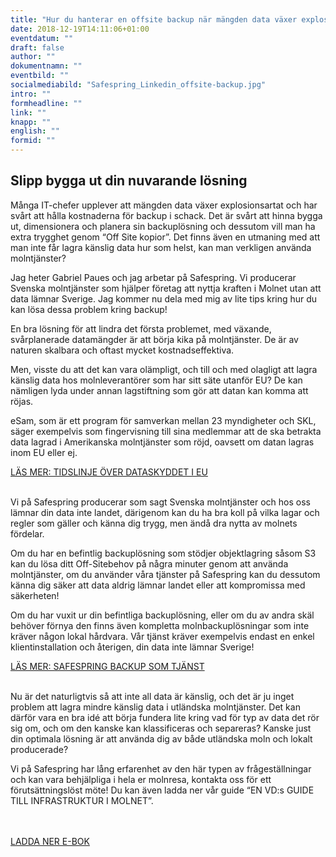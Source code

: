 ```yaml
---
title: "Hur du hanterar en offsite backup när mängden data växer explosionsartat"
date: 2018-12-19T14:11:06+01:00
eventdatum: ""
draft: false
author: ""
dokumentnamn: ""
eventbild: ""
socialmediabild: "Safespring_Linkedin_offsite-backup.jpg"
intro: ""
formheadline: ""
link: ""
knapp: ""
english: ""
formid: ""
---
```


## Slipp bygga ut din nuvarande lösning
Många IT-chefer upplever att mängden data växer explosionsartat och har svårt att hålla kostnaderna för backup i schack. Det är svårt att hinna bygga ut, dimensionera och planera sin backuplösning och dessutom vill man ha extra trygghet genom “Off Site kopior”. Det finns även en utmaning med att man inte får lagra känslig data hur som helst, kan man verkligen använda molntjänster?

Jag heter Gabriel Paues och jag arbetar på Safespring. Vi producerar Svenska molntjänster som hjälper företag att nyttja kraften i Molnet utan att data lämnar Sverige. Jag kommer nu dela med mig av lite tips kring hur du kan lösa dessa problem kring backup!

En bra lösning för att lindra det första problemet, med växande, svårplanerade datamängder är att börja kika på molntjänster. De är av naturen skalbara och oftast mycket kostnadseffektiva.

Men, visste du att det kan vara olämpligt, och till och med olagligt att lagra känslig data hos molnleverantörer som har sitt säte utanför EU? De kan nämligen lyda under annan lagstiftning som gör att datan kan komma att röjas.

eSam, som är ett program för samverkan mellan 23 myndigheter och SKL, säger exempelvis som fingervisning till sina medlemmar att de ska betrakta data lagrad i Amerikanska molntjänster som röjd, oavsett om datan lagras inom EU eller ej.

<a href="/blogg/tidslinje/" id="text-button">LÄS MER: TIDSLINJE ÖVER DATASKYDDET I EU</a><br><br>

Vi på Safespring producerar som sagt Svenska molntjänster och hos oss lämnar din data inte landet, därigenom kan du ha bra koll på vilka lagar och regler som gäller och känna dig trygg, men ändå dra nytta av molnets fördelar.

Om du har en befintlig backuplösning som stödjer objektlagring såsom S3 kan du lösa ditt Off-Sitebehov på några minuter genom att använda molntjänster, om du använder våra tjänster på Safespring kan du dessutom känna dig säker att data aldrig lämnar landet eller att kompromissa med säkerheten!

Om du har vuxit ur din befintliga backuplösning, eller om du av andra skäl behöver förnya den finns även kompletta molnbackuplösningar som inte kräver någon lokal hårdvara. Vår tjänst kräver exempelvis endast en enkel klientinstallation och återigen, din data inte lämnar Sverige!

<a href="/tjanster/safespring-backup/" id="text-button">LÄS MER: SAFESPRING BACKUP SOM TJÄNST</a><br><br>

Nu är det naturligtvis så att inte all data är känslig, och det är ju inget problem att lagra mindre känslig data i utländska molntjänster. Det kan därför vara en bra idé att börja fundera lite kring vad för typ av data det rör sig om, och om den kanske kan klassificeras och separeras? Kanske just din optimala lösning är att använda dig av både utländska moln och lokalt producerade?

Vi på Safespring har lång erfarenhet av den här typen av frågeställningar och kan vara behjälpliga i hela er molnresa, kontakta oss för ett förutsättningslöst möte! Du kan även ladda ner vår guide “EN VD:s GUIDE TILL INFRASTRUKTUR I MOLNET”.

<br><br><a href="/publikationer/baas-mgt/guide-till-infrastruktur-i-molnet/" id="button">LADDA NER E-BOK</a><br><br>
